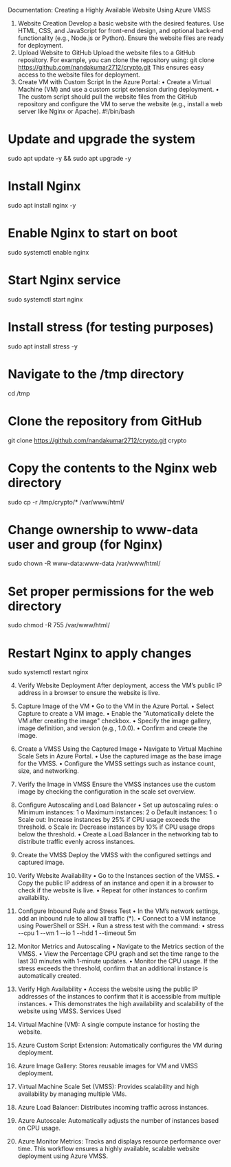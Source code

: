 Documentation: Creating a Highly Available Website Using Azure VMSS
1. Website Creation
Develop a basic website with the desired features. Use HTML, CSS, and JavaScript for front-end design, and optional back-end functionality (e.g., Node.js or Python). Ensure the website files are ready for deployment.
2. Upload Website to GitHub
Upload the website files to a GitHub repository. For example, you can clone the repository using:
git clone https://github.com/nandakumar2712/crypto.git
This ensures easy access to the website files for deployment.
3. Create VM with Custom Script
In the Azure Portal:
•	Create a Virtual Machine (VM) and use a custom script extension during deployment.
•	The custom script should pull the website files from the GitHub repository and configure the VM to serve the website (e.g., install a web server like Nginx or Apache).
#!/bin/bash
# Update and upgrade the system
sudo apt update -y && sudo apt upgrade -y

# Install Nginx
sudo apt install nginx -y

# Enable Nginx to start on boot
sudo systemctl enable nginx

# Start Nginx service
sudo systemctl start nginx

# Install stress (for testing purposes)
sudo apt install stress -y

# Navigate to the /tmp directory
cd /tmp

# Clone the repository from GitHub
git clone https://github.com/nandakumar2712/crypto.git crypto

# Copy the contents to the Nginx web directory
sudo cp -r /tmp/crypto/* /var/www/html/

# Change ownership to www-data user and group (for Nginx)
sudo chown -R www-data:www-data /var/www/html/

# Set proper permissions for the web directory
sudo chmod -R 755 /var/www/html/

# Restart Nginx to apply changes
sudo systemctl restart nginx

 
4. Verify Website Deployment
After deployment, access the VM’s public IP address in a browser to ensure the website is live.
 

5. Capture Image of the VM
•	Go to the VM in the Azure Portal.
•	Select Capture to create a VM image.
•	Enable the "Automatically delete the VM after creating the image" checkbox.
•	Specify the image gallery, image definition, and version (e.g., 1.0.0).
•	Confirm and create the image.

6. Create a VMSS Using the Captured Image
•	Navigate to Virtual Machine Scale Sets in Azure Portal.
•	Use the captured image as the base image for the VMSS.
•	Configure the VMSS settings such as instance count, size, and networking.
7. Verify the Image in VMSS
Ensure the VMSS instances use the custom image by checking the configuration in the scale set overview.
8. Configure Autoscaling and Load Balancer
•	Set up autoscaling rules: 
o	Minimum instances: 1
o	Maximum instances: 2
o	Default instances: 1
o	Scale out: Increase instances by 25% if CPU usage exceeds the threshold.
o	Scale in: Decrease instances by 10% if CPU usage drops below the threshold.
•	Create a Load Balancer in the networking tab to distribute traffic evenly across instances.
9. Create the VMSS
Deploy the VMSS with the configured settings and captured image.
 
10. Verify Website Availability
•	Go to the Instances section of the VMSS.
•	Copy the public IP address of an instance and open it in a browser to check if the website is live.
•	Repeat for other instances to confirm availability.
 
11. Configure Inbound Rule and Stress Test
•	In the VM’s network settings, add an inbound rule to allow all traffic (*).
•	Connect to a VM instance using PowerShell or SSH.
•	Run a stress test with the command: 
•	stress --cpu 1 --vm 1 --io 1 --hdd 1 --timeout 5m
12. Monitor Metrics and Autoscaling
•	Navigate to the Metrics section of the VMSS.
•	View the Percentage CPU graph and set the time range to the last 30 minutes with 1-minute updates.
•	Monitor the CPU usage. If the stress exceeds the threshold, confirm that an additional instance is automatically created.
 
13. Verify High Availability
•	Access the website using the public IP addresses of the instances to confirm that it is accessible from multiple instances.
•	This demonstrates the high availability and scalability of the website using VMSS.
Services Used
1.	Virtual Machine (VM): A single compute instance for hosting the website.
2.	Azure Custom Script Extension: Automatically configures the VM during deployment.
3.	Azure Image Gallery: Stores reusable images for VM and VMSS deployment.
4.	Virtual Machine Scale Set (VMSS): Provides scalability and high availability by managing multiple VMs.
5.	Azure Load Balancer: Distributes incoming traffic across instances.
6.	Azure Autoscale: Automatically adjusts the number of instances based on CPU usage.
7.	Azure Monitor Metrics: Tracks and displays resource performance over time.
This workflow ensures a highly available, scalable website deployment using Azure VMSS.

